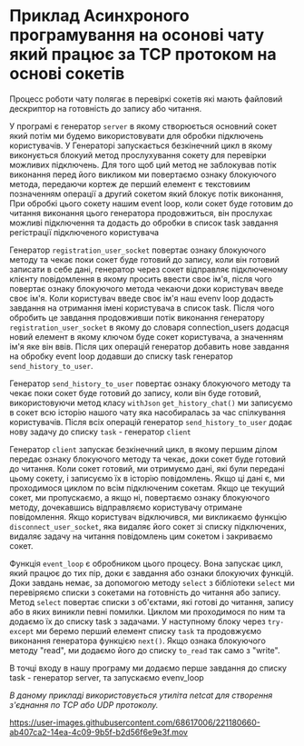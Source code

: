 # Приклад Асинхроного програмування на осонові чату який працює за TCP протоком на основі сокетів




Процесс роботи чату полягає в перевіркі сокетів які мають файловий дескриптор на готовність до запису або читання.

У програмі є генератор `server` в якому створюється основний сокет який потім ми будемо використовувати для обробки підключень користувачів.
У Генераторі запускається безкінечний цикл в якому виконується блокуий метод прослухування сокету для перевірки можливих підключень.
Для того щоб ций метод не заблокував потік виконання перед його викликом ми повертаємо ознаку блокуючого метода, передаючи кортеж де перший елемент є текстовиим позначенням операції а другий сокетом який блокує потік виконання, При обробкі цього сокету нашим event loop, коли сокет буде готовим до читання виконання цього генератора продовжиться, він прослухає можливі підключення та додасть до обробки в список task завдання регістрації підключеного користувача

Генератор `registration_user_socket` повертає ознаку блокуючого методу та чекає поки сокет буде готовий до запису, коли він готовий записати в себе дані, генератор через сокет відправляє підключеному клієнту повідомлення в якому просить ввести своє ім'я, після чого повертає ознаку блокуючого метода чекаючи доки користувач введе своє ім'я. Коли користувач введе своє ім'я наш evenv loop додасть завдання на отримання імені користувача в список task. Після чого обробить це завдання продовживши потік виконання генератору `registration_user_socket` в якому до словаря connection_users додасця новий елемент в якому ключом буде сокет користувача, а значенням ім'я яке він ввів. Після цих операцій генератор добавить нове завдання на обробку event loop додавши до списку task генератор `send_history_to_user`.

Генератор `send_history_to_user` повертає ознаку блокуючого методу та чекає поки сокет буде готовий до запису, коли він буде готовий, використовуючи метод класу `withJson` `get_history_chat()` ми записуємо в сокет всю історію нашого чату яка насобиралась за час спілкування користувачів. Після всіх операцій генератор `send_history_to_user` додає нову задачу до списку `task` - генератор `сlient`

Генератор `client` запускає безкінечний цикл, в якому першим ділом передає ознаку блокуючого методу та чекає, доки сокет буде готовий до читання. Коли сокет готовий, ми отримуємо дані, які були передані цьому сокету, і записуємо їх в історію повідомлень. Якщо ці дані є, ми проходимося циклом по всім підключеним сокетам. Якщо це текущий сокет, ми пропускаємо, а якщо ні, повертаємо ознаку блокуючого методу, дочекавшись відправляємо користувачу отримане повідомлення. Якщо користувач відключився, ми викликаємо функцію `disconnect_user_socket`, яка видаляє його сокет зі списку підключених, видаляє задачу на читання повідомлень цим сокетом і закриваємо сокет.

Функція `event_loop` є обробником цього процесу. Вона запускає цикл, який працює до тих пір, доки є завдання або ознаки блокуючих функцій. Доки завдань немає, за допомогою методу `select` з бібліотеки `select` ми перевіряємо списки з сокетами на готовність до читання або запису.
Метод `select` повертає списки з об'єктами, які готові до читання, запису або в яких виникли певні помилки. Циклом ми проходимося по ним та додаємо їх до списку task з задачами. У наступному блоку через `try-except` ми беремо перший елемент списку `task` та продовжуємо виконання генератора функцією `next()`. Якщо ознака блокуючого методу "read", ми додаємо його до списку `to_read` так само з "write".

В точці входу в нашу програму ми додаємо перше завдання до списку task - генератор server, та запускаємо evenv_loop



_В даному прикладі використовується утиліта netcat для створення з'єднання по TCP або UDP протоколу._

https://user-images.githubusercontent.com/68617006/221180660-ab407ca2-14ea-4c09-9b5f-b2d56f6e9e3f.mov






